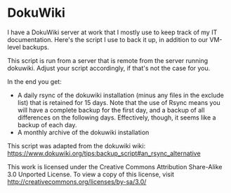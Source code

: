 DokuWiki
=============

I have a DokuWiki server at work that I mostly use to keep track of my
IT documentation. Here's the script I use to back it up, in addition
to our VM-level backups.

This script is run from a server that is remote from the server running
dokuwiki. Adjust your script accordingly, if that's not the case for you.

In the end you get:
* A daily rsync of the dokuwiki installation (minus any files in the
  exclude list) that is retained for 15 days. Note that the use of Rsync
  means you will have a complete backup for the first day, and a backup
  of all differences on the following days. Effectively, though, it seems
  like a backup of each day.
* A monthly archive of the dokuwiki installation

This script was adapted from the dokuwiki wiki:
https://www.dokuwiki.org/tips:backup_script#an_rsync_alternative

This work is licensed under the Creative Commons Attribution Share-Alike
3.0 Unported License. To view a copy of this license, visit
http://creativecommons.org/licenses/by-sa/3.0/
